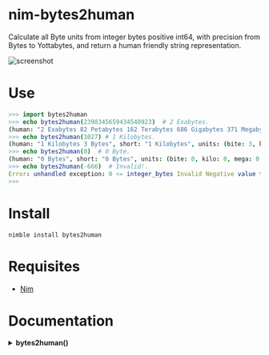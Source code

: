 # nim-bytes2human

Calculate all Byte units from integer bytes positive int64,
with precision from Bytes to Yottabytes, and return a human friendly string representation.


![screenshot](https://source.unsplash.com/wloRJGS6Y34/800x402 "Illustrative Photo by https://unsplash.com/@florian_perennes")


# Use

```nim
>>> import bytes2human
>>> echo bytes2human(2398345659434540923)  # 2 Exabytes.
(human: "2 Exabytes 82 Petabytes 162 Terabytes 686 Gigabytes 371 Megabytes 136 Kilobytes 891 Bytes", short: "2 Exabytes", units: (bite: 891, kilo: 136, mega: 371, giga: 686, tera: 162, peta: 82, exa: 2, zetta: 0))
>>> echo bytes2human(1027) # 1 Kilobytes.
(human: "1 Kilobytes 3 Bytes", short: "1 Kilobytes", units: (bite: 3, kilo: 1, mega: 0, giga: 0, tera: 0, peta: 0, exa: 0, zetta: 0))
>>> echo bytes2human(0)  # 0 Byte.
(human: "0 Bytes", short: "0 Bytes", units: (bite: 0, kilo: 0, mega: 0, giga: 0, tera: 0, peta: 0, exa: 0, zetta: 0))
>>> echo bytes2human(-666)  # Invalid!.
Error: unhandled exception: 0 <= integer_bytes Invalid Negative value for integer_bytes!. [AssertionError]
>>>
```


# Install

```
nimble install bytes2human
```


# Requisites

- [Nim](https://nim-lang.org)


# Documentation

<details>
    <summary><b>bytes2human()</b></summary>

**Description:**
Calculate Bytes, with precision from Bytes to Yottabytes.
Calculate all Byte units from integer_bytes positive integer.
The proc only accepts `int64`.

**Arguments:**
- `integer_bytes` Bytes size, positive `int64` type, required.

**Returns:** `HumanBytes` type, a tuple.

</details>
